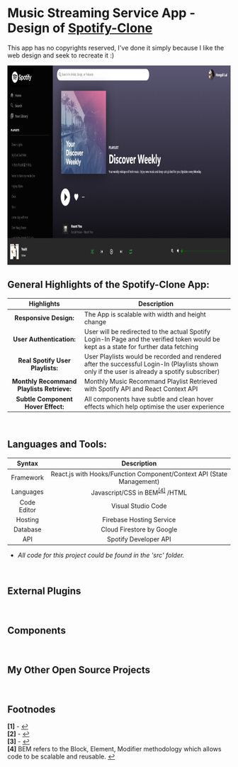 

# Music Streaming Service App - Design of [Spotify-Clone](https://spotify-clone-5603e.web.app/)
 This app has no copyrights reserved, I've done it simply because I like the web design and seek to recreate it :)

<img src="Spotify-Profile.PNG" height = "450px" width="1200px" />

</br>

## General Highlights of the Spotify-Clone App:
    
   |    Highlights                      |                         Description                                                                               |
   |:----------------------------------:| ------------------------------------------------------------------------------------------------------------------|  
   | **Responsive Design:**             | The App is scalable with width and height change                                                                  |
   | **User Authentication:**           | User will be redirected to the actual Spotify Login-In Page and the verified token would be kept as a state for further data fetching   |
   | **Real Spotify User Playlists:**    | User Playlists would be recorded and rendered after the successful Login-In (Playlists shown only if the user is already a spotify subscriber)  |
   | **Monthly Recommand Playlists Retrieve:** | Monthly Music Recommand Playlist Retrieved with Spotify API and React Context API  |
   | **Subtle Component Hover Effect:** | All components have subtle and clean hover effects which help optimise the user experience|
      
</br>



## Languages and Tools:

   |    Syntax   |                         Description                                       |
   | :---------: | :-----------------------------------------------------------------------: |  
   | Framework   | React.js with Hooks/Function Component/Context API (State Management)     |
   | Languages   | Javascript/CSS in BEM<sup id="footnode_4">[[4]](#fn_4)</sup> /HTML        |
   | Code Editor | Visual Studio Code                                                        |
   | Hosting     | Firebase Hosting Service                                                  |
   | Database    | Cloud Firestore by Google                                                 |
   | API    | Spotify Developer API                                                 |

- *All code for this project could be found in the 'src' folder.*

</br>




## External Plugins 
</br>



## Components
</br>



## My Other Open Source Projects
</br>



## Footnodes

<b id="fn_1">[1]</b> - [↩](#footnode_1) </br>
<b id="fn_2">[2]</b> - [↩](#footnode_2) </br>
<b id="fn_3">[3]</b> - [↩](#footnode_3) </br>
<b id="fn_4">[4]</b> BEM refers to the Block, Element, Modifier methodology which allows code to be scalable and reusable. [↩](#footnode_4) </br>




